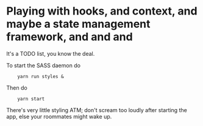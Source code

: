 # Playing with hooks, and context, and maybe a state management framework, and and and
It's a TODO list, you know the deal.

To start the SASS daemon do
```
	yarn run styles &
```

Then do
```
	yarn start
```


There's very little styling ATM; don't scream too loudly after starting the app, else your roommates might wake up.
